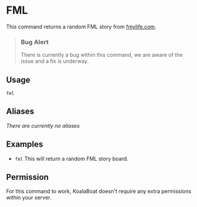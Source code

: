 # FML
This command returns a random FML story from [fmylife.com](http://www.fmylife.com).

>### Bug Alert
>There is currently a bug within this command, we are aware of the issue and a fix is underway.

## Usage
`fml`

## Aliases
*There are currently no aliases*

## Examples
- `fml` This will return a random FML story board.

## Permission
For this command to work, KoalaBoat doesn't require any extra permissions within your server.
